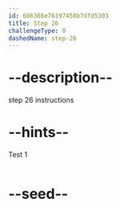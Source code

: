 ```yaml
---
id: 686386e76197458b7dfd5303
title: Step 26
challengeType: 0
dashedName: step-26
---
```


# --description--

step 26 instructions

# --hints--

Test 1

```js

```

# --seed--